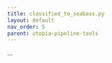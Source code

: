 ```yaml
---
title: classified_to_seabass.py
layout: default
nav_order: 5
parent: utopia-pipeline-tools
---
```


...